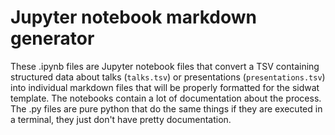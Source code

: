 # Jupyter notebook markdown generator

These .ipynb files are Jupyter notebook files that convert a TSV containing structured data about talks (`talks.tsv`) or presentations (`presentations.tsv`) into individual markdown files that will be properly formatted for the sidwat template. The notebooks contain a lot of documentation about the process. The .py files are pure python that do the same things if they are executed in a terminal, they just don't have pretty documentation.





